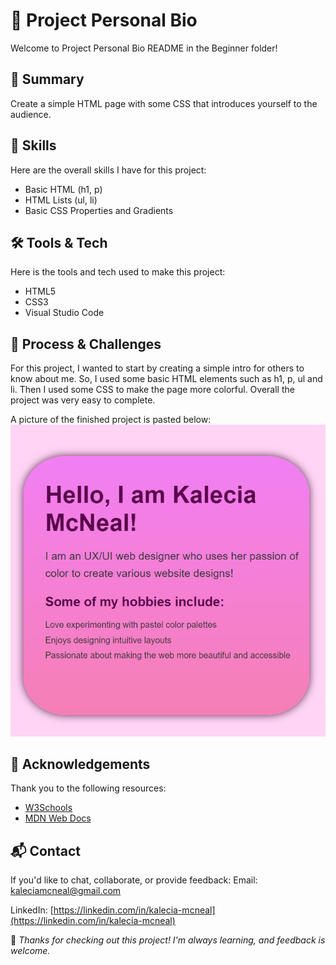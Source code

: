 # 📌 Project Personal Bio
Welcome to Project Personal Bio README in the Beginner folder! 

## 📖 Summary
Create a simple HTML page with some CSS that introduces yourself to the audience.

## 🧠 Skills
Here are the overall  skills I have for this project: 
- Basic HTML (h1, p)
- HTML Lists (ul, li)
- Basic CSS Properties and Gradients

## 🛠️ Tools & Tech
Here is the tools and tech used to make this project: 
- HTML5
- CSS3
- Visual Studio Code 

## 🔄 Process & Challenges
For this project, I wanted to start by creating a simple intro for others to know about me. So, I used some basic HTML elements such as h1, p, ul and li. Then I used some CSS to make the page more colorful. Overall the project was very easy to complete.

A picture of the finished project is pasted below: 
![Final Image](/HTML-CSS/Beginner/Personal-Bio/images/Final-Product.png "My Final Image")

## 🙏 Acknowledgements
Thank you to the following resources: 
- [W3Schools](https://www.w3schools.com/)
- [MDN Web Docs](https://developer.mozilla.org/)


## 📬 Contact
If you'd like to chat, collaborate, or provide feedback:
Email: [kaleciamcneal@gmail.com](mailto:kaleciamcneal@gmail.com)  

LinkedIn: [https://linkedin.com/in/kalecia-mcneal](https://linkedin.com/in/kalecia-mcneal)

🌟 *Thanks for checking out this project! I'm always learning, and feedback is welcome.*